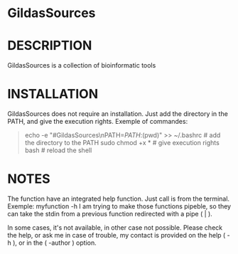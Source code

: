 GildasSources
========
DESCRIPTION
================================
GildasSources is a collection of bioinformatic tools


INSTALLATION
================================
GildasSources does not require an installation.
Just add the directory in the PATH, and give the execution rights.
Exemple of commandes:
> echo -e "#GildasSources\nPATH=$PATH:$(pwd)" >> ~/.bashrc # add the directory to the PATH
> sudo chmod +x * # give execution rights
> bash # reload the shell

NOTES
================================
The function have an integrated help function. Just call is from the terminal. Exemple:
myfunction -h
I am trying to make those functions pipeble, so they can take the 
stdin from a previous function redirected with a pipe ( | ).

In some cases, it's not available, in other case not possible.
Please check the help, or ask me in case of trouble, 
my contact is provided on the help ( -h ), or in the ( -author ) option.
